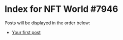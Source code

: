# Index for NFT World #7946
Posts will be displayed in the order below:

- [Your first post](./001-first.md)

